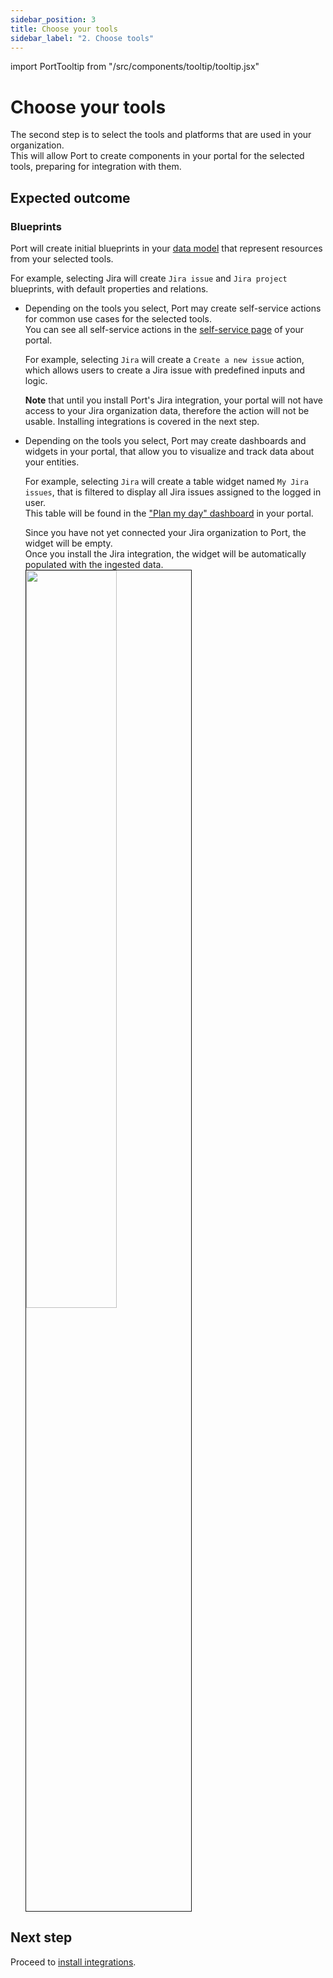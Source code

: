 ```yaml
---
sidebar_position: 3
title: Choose your tools
sidebar_label: "2. Choose tools"
---
```


import PortTooltip from "/src/components/tooltip/tooltip.jsx"

# Choose your tools

The second step is to select the tools and platforms that are used in your organization.  
This will allow Port to create components in your portal for the selected tools, preparing for integration with them.

## Expected outcome

### Blueprints

Port will create initial <PortTooltip id="blueprint">blueprints</PortTooltip> in your [data model](https://app.getport.io/settings/data-model) that represent resources from your selected tools.

For example, selecting Jira will create `Jira issue` and `Jira project` blueprints, with default <PortTooltip id="property">properties</PortTooltip> and <PortTooltip id="relation">relations</PortTooltip>.

- Depending on the tools you select, Port may create <PortTooltip id="action">self-service actions</PortTooltip> for common use cases for the selected tools.  
    You can see all self-service actions in the [self-service page](https://app.getport.io/self-serve) of your portal.

    For example, selecting `Jira` will create a `Create a new issue` action, which allows users to create a Jira issue with predefined inputs and logic. 

    **Note** that until you install Port's Jira integration, your portal will not have access to your Jira organization data, therefore the action will not be usable. Installing integrations is covered in the next step.

- Depending on the tools you select, Port may create <PortTooltip id="dashboard">dashboards</PortTooltip> and <PortTooltip id="widget">widgets</PortTooltip> in your portal, that allow you to visualize and track data about your entities. 

    For example, selecting `Jira` will create a table widget named `My Jira issues`, that is filtered to display all Jira issues assigned to the logged in user.  
    This table will be found in the ["Plan my day" dashboard](https://app.getport.io/plan_my_day) in your portal.
    
    Since you have not yet connected your Jira organization to Port, the widget will be empty.    
    Once you install the Jira integration, the widget will be automatically populated with the ingested data.
    <img src="/img/quickstart/exampleDashboardJira.png" width="55%" border="1px" /> 

## Next step

Proceed to [install integrations](/getting-started/install-integrations.md).